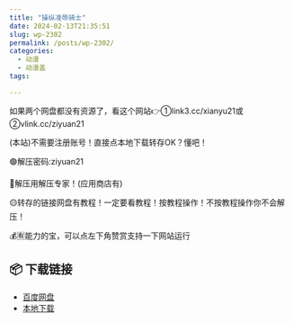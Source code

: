 ```yaml
---
title: "操纵凌辱骑士"
date: 2024-02-13T21:35:51
slug: wp-2302
permalink: /posts/wp-2302/
categories:
  - 动漫
  - 动漫盖
tags:

---
```


如果两个网盘都没有资源了，看这个网站👉①link3.cc/xianyu21或②vlink.cc/ziyuan21

(本站)不需要注册账号！直接点本地下载转存OK？懂吧！

🟢解压密码:ziyuan21

🔵解压用解压专家！(应用商店有)

🟡转存的链接网盘有教程！一定要看教程！按教程操作！不按教程操作你不会解压！

💰🈶能力的宝，可以点左下角赞赏支持一下网站运行

## 📦 下载链接
- [百度网盘](https://blziyuan21.com/pay-download/2302?key=9e3938dc4a&down_id=0)
- [本地下载](https://blziyuan21.com/pay-download/2302?key=9e3938dc4a&down_id=1)

